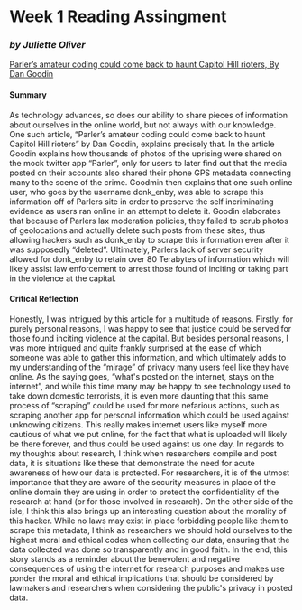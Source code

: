 # Week 1 Reading Assingment
### _by Juliette Oliver_

[Parler’s amateur coding could come back to haunt Capitol Hill rioters, By Dan Goodin](https://arstechnica.com/information-technology/2021/01/parlers-amateur-coding-could-come-back-to-haunt-capitol-hill-rioters/)

#### __Summary__
As technology advances, so does our ability to share pieces of information about ourselves in the online world, but not always with our knowledge. One such article, “Parler’s amateur coding could come back to haunt Capitol Hill rioters” by Dan Goodin, explains precisely that. In the article Goodin explains how  thousands of photos of the uprising were shared on the mock twitter app “Parler”, only for users to later find out that the media posted on their accounts also shared their phone GPS metadata connecting many to the scene of the crime. Goodmin then explains that one such online user, who goes by the username donk_enby, was able to scrape this information off of Parlers site in order to preserve the self incriminating evidence as users ran online in an attempt to delete it. Goodin elaborates that because of Parlers lax moderation policies, they failed to scrub photos of geolocations and actually delete such posts from these sites, thus allowing hackers such as donk_enby to scrape this information even after it was supposedly “deleted”. Ultimately, Parlers lack of server security allowed for donk_enby to retain over 80 Terabytes of information which will likely assist law enforcement to arrest those found of inciting or taking part in the violence at the capital.
#### __Critical Reflection__
Honestly, I was intrigued by this article for a multitude of reasons. Firstly, for purely personal reasons, I was happy to see that justice could be served for those found inciting violence at the capital. But besides personal reasons, I was more intrigued and quite frankly surprised at the ease of which someone was able to gather this information, and which ultimately adds to my understanding of the “mirage” of privacy many users feel like they have online. As the saying goes, “what's posted on the internet, stays on the internet”, and while this time many may be happy to see technology used to take down domestic terrorists, it is even more daunting that this same process of “scraping” could be used for more nefarious actions, such as scraping another app for personal information which could be used against unknowing citizens. This really makes internet users like myself more cautious of what we put online, for the fact that what is uploaded will likely be there forever, and thus could be used against us one day. In regards to my thoughts about research, I think when researchers compile and post data, it is situations like these that demonstrate the need for acute awareness of how our data is protected. For researchers, it is of the utmost importance that they are aware of the security measures in place of the online domain they are using in order to protect the confidentiality of the research at hand (or for those involved in research). On the other side of the isle, I think this also brings up an interesting question about the morality of this hacker. While no laws may exist in place forbidding people like them to scrape this metadata, I think as researchers we should hold ourselves to the highest moral and ethical codes when collecting our data, ensuring that the data collected was done so transparently and in good faith. In the end, this story stands as a reminder about the benevolent and negative consequences of using the internet for research purposes and makes use ponder the moral and ethical implications that should be considered by lawmakers and researchers when considering the public's privacy in posted data.
